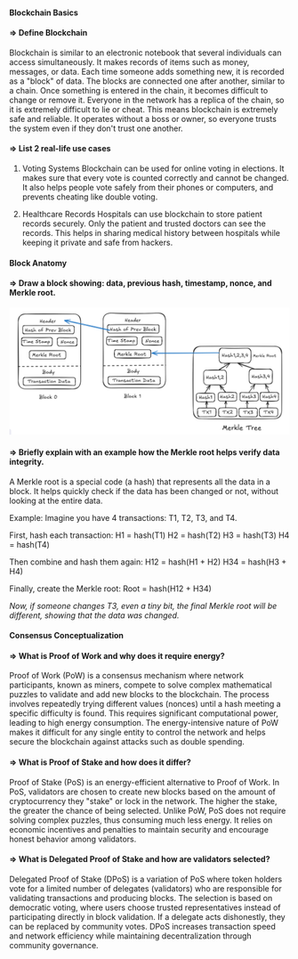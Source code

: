 #### Blockchain Basics
#### => Define Blockchain
Blockchain is similar to an electronic notebook that several individuals can access simultaneously. It makes records of items such as money, messages, or data. Each time someone adds something new, it is recorded as a "block" of data. The blocks are connected one after another, similar to a chain. Once something is entered in the chain, it becomes difficult to change or remove it. Everyone in the network has a replica of the chain, so it is extremely difficult to lie or cheat. This means blockchain is extremely safe and reliable. It operates without a boss or owner, so everyone trusts the system even if they don't trust one another.

#### => List 2 real-life use cases
1. Voting Systems
Blockchain can be used for online voting in elections. It makes sure that every vote is counted correctly and cannot be changed. It also helps people vote safely from their phones or computers, and prevents cheating like double voting.

2.  Healthcare Records
Hospitals can use blockchain to store patient records securely. Only the patient and trusted doctors can see the records. This helps in sharing medical history between hospitals while keeping it private and safe from hackers.

#### Block Anatomy

#### => Draw a block showing: data, previous hash, timestamp, nonce, and Merkle root.

![alt text](image.png)

#### => Briefly explain with an example how the Merkle root helps verify data integrity.

A Merkle root is a special code (a hash) that represents all the data in a block. It helps quickly check if the data has been changed or not, without looking at the entire data.

Example:
Imagine you have 4 transactions:
T1, T2, T3, and T4.

First, hash each transaction:
H1 = hash(T1)
H2 = hash(T2)
H3 = hash(T3)
H4 = hash(T4)

Then combine and hash them again:
H12 = hash(H1 + H2)
H34 = hash(H3 + H4)

Finally, create the Merkle root:
Root = hash(H12 + H34)

*Now, if someone changes T3, even a tiny bit, the final Merkle root will be different, showing that the data was changed.*


#### Consensus Conceptualization

#### => What is Proof of Work and why does it require energy?
Proof of Work (PoW) is a consensus mechanism where network participants, known as miners, compete to solve complex mathematical puzzles to validate and add new blocks to the blockchain. The process involves repeatedly trying different values (nonces) until a hash meeting a specific difficulty is found. This requires significant computational power, leading to high energy consumption. The energy-intensive nature of PoW makes it difficult for any single entity to control the network and helps secure the blockchain against attacks such as double spending.


#### => What is Proof of Stake and how does it differ?
Proof of Stake (PoS) is an energy-efficient alternative to Proof of Work. In PoS, validators are chosen to create new blocks based on the amount of cryptocurrency they "stake" or lock in the network. The higher the stake, the greater the chance of being selected. Unlike PoW, PoS does not require solving complex puzzles, thus consuming much less energy. It relies on economic incentives and penalties to maintain security and encourage honest behavior among validators.


#### => What is Delegated Proof of Stake and how are validators selected?
Delegated Proof of Stake (DPoS) is a variation of PoS where token holders vote for a limited number of delegates (validators) who are responsible for validating transactions and producing blocks. The selection is based on democratic voting, where users choose trusted representatives instead of participating directly in block validation. If a delegate acts dishonestly, they can be replaced by community votes. DPoS increases transaction speed and network efficiency while maintaining decentralization through community governance.